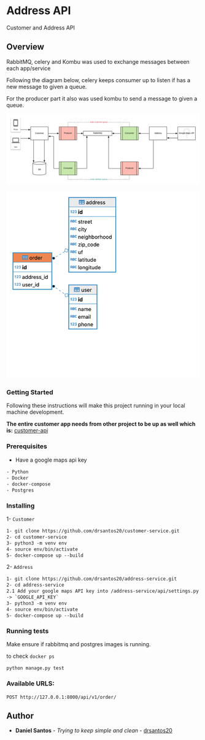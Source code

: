 # Address API
Customer and Address API

## Overview

RabbitMQ, celery and Kombu was used to exchange messages between each app/service

Following the diagram below, celery keeps consumer up to listen if has a new message to given a queue.

For the producer part it also was used kombu to send a message to given a queue.

![oder-address-ms](/img/order-address-ms-design.png)

![der](/img/order-address-ms-er.png)

### Getting Started
Following these instructions will make this project running in your local machine development.

**The entire customer app needs from other project to be up as well which is:**
[customer-api](https://github.com/drsantos20/customer-service.git)

### Prerequisites

- Have a google maps api key

```buildoutcfg
- Python
- Docker
- docker-compose
- Postgres
```

### Installing

1- `Customer`
```buildoutcfg
1- git clone https://github.com/drsantos20/customer-service.git
2- cd customer-service
3- python3 -m venv env
4- source env/bin/activate
5- docker-compose up --build
```

2- `Address`
```buildoutcfg
1- git clone https://github.com/drsantos20/address-service.git
2- cd address-service
2.1 Add your google maps API key into /address-service/api/settings.py -> `GOOGLE_API_KEY`
3- python3 -m venv env
4- source env/bin/activate
5- docker-compose up --build
```

### Running tests

Make ensure if rabbitmq and postgres images is running.

to check ``docker ps``

```buildoutcfg
python manage.py test
```

### Available URLS:
```buildoutcfg
POST http://127.0.0.1:8000/api/v1/order/
```

## Author

* **Daniel Santos** - *Trying to keep simple and clean* - [drsantos20](https://github.com/drsantos20)